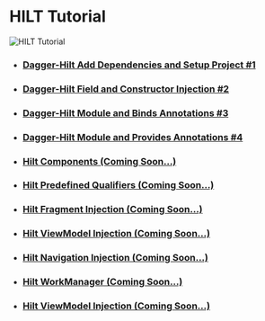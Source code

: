 # HILT Tutorial

<img src="https://cdn-images-1.medium.com/v2/resize:fit:720/1*y3oAOIaX401VNj_p71NPZg.png" alt="HILT Tutorial">

<ul>
  <li><h3><a href="https://ibrahimcanerdogan.medium.com/dagger-hilt-add-dependencies-and-setup-project-1-495042b16174">Dagger-Hilt Add Dependencies and Setup Project #1</a></h3></li>
  <li><h3><a href="https://ibrahimcanerdogan.medium.com/dagger-hilt-field-and-constructor-injection-2-e26041894c49">Dagger-Hilt Field and Constructor Injection #2</a></h3></li>
  <li><h3><a href="https://ibrahimcanerdogan.medium.com/dagger-hilt-module-and-binds-annotations-3-49f8572c4d94">Dagger-Hilt Module and Binds Annotations #3</a></h3></li>   
  <li><h3><a href="https://ibrahimcanerdogan.medium.com/dagger-hilt-module-and-provides-annotations-4-e54f8bf15058">Dagger-Hilt Module and Provides Annotations #4</a></h3></li>
  <li><h3><a href="https://www.linkedin.com/in/ibrahimcanerdogan/">Hilt Components (Coming Soon…)</a></h3></li>
  <li><h3><a href="https://www.linkedin.com/in/ibrahimcanerdogan/">Hilt Predefined Qualifiers (Coming Soon…)</a></h3></li>
  <li><h3><a href="https://www.linkedin.com/in/ibrahimcanerdogan/">Hilt Fragment Injection (Coming Soon…)</a></h3></li>  
  <li><h3><a href="https://www.linkedin.com/in/ibrahimcanerdogan/">Hilt ViewModel Injection (Coming Soon…)</a></h3></li>
  <li><h3><a href="https://www.linkedin.com/in/ibrahimcanerdogan/">Hilt Navigation Injection (Coming Soon…)</a></h3></li>
  <li><h3><a href="https://www.linkedin.com/in/ibrahimcanerdogan/">Hilt WorkManager (Coming Soon…)</a></h3></li>  
  <li><h3><a href="https://www.linkedin.com/in/ibrahimcanerdogan/">Hilt ViewModel Injection (Coming Soon…)</a></h3></li>
</ul>
